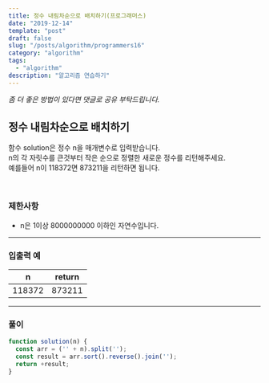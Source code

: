 ```yaml
---
title: 정수 내림차순으로 배치하기(프로그래머스)
date: "2019-12-14"
template: "post"
draft: false
slug: "/posts/algorithm/programmers16"
category: "algorithm"
tags:
  - "algorithm"
description: "알고리즘 연습하기"
---
```

<span class="notice">
  <em>좀 더 좋은 방법이 있다면 댓글로 공유 부탁드립니다.</em>
</span>

## 정수 내림차순으로 배치하기
함수 solution은 정수 n을 매개변수로 입력받습니다.<br>
n의 각 자릿수를 큰것부터 작은 순으로 정렬한 새로운 정수를 리턴해주세요.<br>
예를들어 n이 118372면 873211을 리턴하면 됩니다.

<br>

### 제한사항
- n은 1이상 8000000000 이하인 자연수입니다.

<hr class="sub" />

### 입출력 예

<article class="board-tbl">

| n      | return |
| ------ | :----: |
| 118372 | 873211 |

</article>

<hr class="sub" />

### 풀이

``` javascript
function solution(n) {
  const arr = ('' + n).split('');
  const result = arr.sort().reverse().join('');
  return +result;
}
```

<br>
<br>
<br>
<br>
<br>